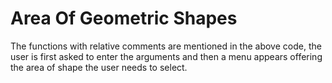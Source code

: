 # Area Of Geometric Shapes

The functions with relative comments are mentioned in the above code, the user is first asked to enter the arguments and then a menu appears offering the area of shape the user needs to select.
